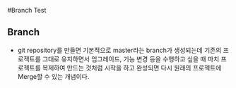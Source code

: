 #Branch Test

## Branch
* git repository를 만들면 기본적으로 master라는 branch가 생성되는데 
 기존의 프로젝트를 그대로 유지하면서 업그레이드, 기능 변경 등을 수행하고 싶을 때
 마치 프로젝트를 복제하여 만드는 것처럼 시작을 하고 완성되면 다시 원래의 프로젝트에
 Merge할 수 있는 개념이다. 
